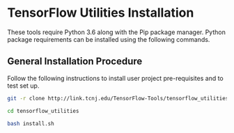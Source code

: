 # TensorFlow Utilities Installation

These tools require Python 3.6 along with the Pip package manager. Python package requirements can be installed using the following commands.

## General Installation Procedure

Follow the following instructions to install user project pre-requisites and to test set up.

```bash
git -r clone http://link.tcnj.edu/TensorFlow-Tools/tensorflow_utilities.git

cd tensorflow_utilities

bash install.sh
```
